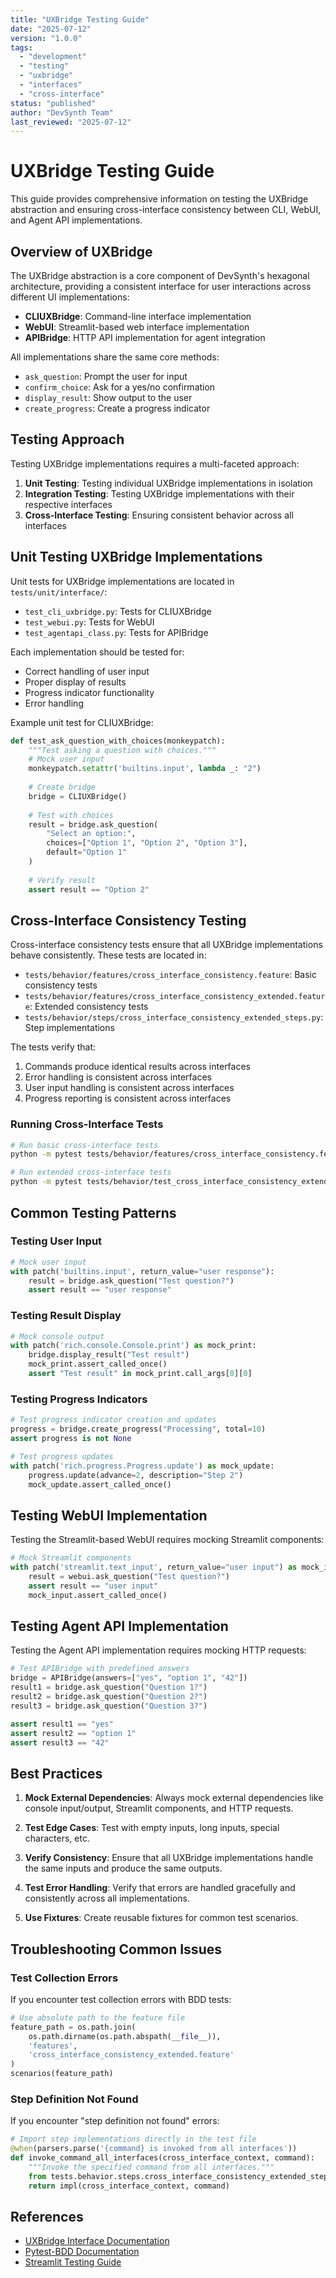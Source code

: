 ```yaml
---
title: "UXBridge Testing Guide"
date: "2025-07-12"
version: "1.0.0"
tags:
  - "development"
  - "testing"
  - "uxbridge"
  - "interfaces"
  - "cross-interface"
status: "published"
author: "DevSynth Team"
last_reviewed: "2025-07-12"
---
```


# UXBridge Testing Guide

This guide provides comprehensive information on testing the UXBridge abstraction and ensuring cross-interface consistency between CLI, WebUI, and Agent API implementations.

## Overview of UXBridge

The UXBridge abstraction is a core component of DevSynth's hexagonal architecture, providing a consistent interface for user interactions across different UI implementations:

- **CLIUXBridge**: Command-line interface implementation
- **WebUI**: Streamlit-based web interface implementation
- **APIBridge**: HTTP API implementation for agent integration

All implementations share the same core methods:

- `ask_question`: Prompt the user for input
- `confirm_choice`: Ask for a yes/no confirmation
- `display_result`: Show output to the user
- `create_progress`: Create a progress indicator

## Testing Approach

Testing UXBridge implementations requires a multi-faceted approach:

1. **Unit Testing**: Testing individual UXBridge implementations in isolation
2. **Integration Testing**: Testing UXBridge implementations with their respective interfaces
3. **Cross-Interface Testing**: Ensuring consistent behavior across all interfaces

## Unit Testing UXBridge Implementations

Unit tests for UXBridge implementations are located in `tests/unit/interface/`:

- `test_cli_uxbridge.py`: Tests for CLIUXBridge
- `test_webui.py`: Tests for WebUI
- `test_agentapi_class.py`: Tests for APIBridge

Each implementation should be tested for:

- Correct handling of user input
- Proper display of results
- Progress indicator functionality
- Error handling

Example unit test for CLIUXBridge:

```python
def test_ask_question_with_choices(monkeypatch):
    """Test asking a question with choices."""
    # Mock user input
    monkeypatch.setattr('builtins.input', lambda _: "2")
    
    # Create bridge
    bridge = CLIUXBridge()
    
    # Test with choices
    result = bridge.ask_question(
        "Select an option:", 
        choices=["Option 1", "Option 2", "Option 3"],
        default="Option 1"
    )
    
    # Verify result
    assert result == "Option 2"
```

## Cross-Interface Consistency Testing

Cross-interface consistency tests ensure that all UXBridge implementations behave consistently. These tests are located in:

- `tests/behavior/features/cross_interface_consistency.feature`: Basic consistency tests
- `tests/behavior/features/cross_interface_consistency_extended.feature`: Extended consistency tests
- `tests/behavior/steps/cross_interface_consistency_extended_steps.py`: Step implementations

The tests verify that:

1. Commands produce identical results across interfaces
2. Error handling is consistent across interfaces
3. User input handling is consistent across interfaces
4. Progress reporting is consistent across interfaces

### Running Cross-Interface Tests

```bash
# Run basic cross-interface tests
python -m pytest tests/behavior/features/cross_interface_consistency.feature -v

# Run extended cross-interface tests
python -m pytest tests/behavior/test_cross_interface_consistency_extended.py -v
```

## Common Testing Patterns

### Testing User Input

```python
# Mock user input
with patch('builtins.input', return_value="user response"):
    result = bridge.ask_question("Test question?")
    assert result == "user response"
```

### Testing Result Display

```python
# Mock console output
with patch('rich.console.Console.print') as mock_print:
    bridge.display_result("Test result")
    mock_print.assert_called_once()
    assert "Test result" in mock_print.call_args[0][0]
```

### Testing Progress Indicators

```python
# Test progress indicator creation and updates
progress = bridge.create_progress("Processing", total=10)
assert progress is not None

# Test progress updates
with patch('rich.progress.Progress.update') as mock_update:
    progress.update(advance=2, description="Step 2")
    mock_update.assert_called_once()
```

## Testing WebUI Implementation

Testing the Streamlit-based WebUI requires mocking Streamlit components:

```python
# Mock Streamlit components
with patch('streamlit.text_input', return_value="user input") as mock_input:
    result = webui.ask_question("Test question?")
    assert result == "user input"
    mock_input.assert_called_once()
```

## Testing Agent API Implementation

Testing the Agent API implementation requires mocking HTTP requests:

```python
# Test APIBridge with predefined answers
bridge = APIBridge(answers=["yes", "option 1", "42"])
result1 = bridge.ask_question("Question 1?")
result2 = bridge.ask_question("Question 2?")
result3 = bridge.ask_question("Question 3?")

assert result1 == "yes"
assert result2 == "option 1"
assert result3 == "42"
```

## Best Practices

1. **Mock External Dependencies**: Always mock external dependencies like console input/output, Streamlit components, and HTTP requests.

2. **Test Edge Cases**: Test with empty inputs, long inputs, special characters, etc.

3. **Verify Consistency**: Ensure that all UXBridge implementations handle the same inputs and produce the same outputs.

4. **Test Error Handling**: Verify that errors are handled gracefully and consistently across all implementations.

5. **Use Fixtures**: Create reusable fixtures for common test scenarios.

## Troubleshooting Common Issues

### Test Collection Errors

If you encounter test collection errors with BDD tests:

```python
# Use absolute path to the feature file
feature_path = os.path.join(
    os.path.dirname(os.path.abspath(__file__)),
    'features',
    'cross_interface_consistency_extended.feature'
)
scenarios(feature_path)
```

### Step Definition Not Found

If you encounter "step definition not found" errors:

```python
# Import step implementations directly in the test file
@when(parsers.parse('{command} is invoked from all interfaces'))
def invoke_command_all_interfaces(cross_interface_context, command):
    """Invoke the specified command from all interfaces."""
    from tests.behavior.steps.cross_interface_consistency_extended_steps import invoke_command_all_interfaces as impl
    return impl(cross_interface_context, command)
```

## References

- [UXBridge Interface Documentation](../technical_reference/api_reference/uxbridge.md)
- [Pytest-BDD Documentation](https://pytest-bdd.readthedocs.io/)
- [Streamlit Testing Guide](https://docs.streamlit.io/library/advanced-features/testing)